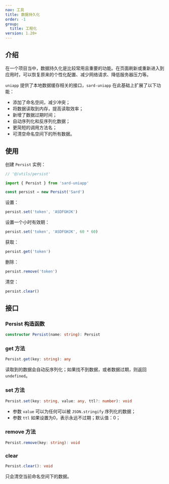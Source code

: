 ```yaml
---
nav: 工具
title: 数据持久化
order: -1
group:
  title: 工程化
version: 1.20+
---
```


## 介绍

在一个项目当中，数据持久化是比较常用且重要的功能。在页面刷新或重新进入到应用时，可以恢复原来的个性化配置、减少网络请求、降低服务器压力等。

`uniapp` 提供了本地数据缓存相关的接口，`sard-uniapp` 在此基础上扩展了以下功能：

- 添加了命名空间，减少冲突；
- 将数据读取到内存，提高读取效率；
- 新增了数据过期时间；
- 自动序列化和反序列化数据；
- 更简短的调用方法名；
- 可清空命名空间下的所有数据。

## 使用

创建 `Persist` 实例：

```ts
// '@/utils/persist'

import { Persist } from 'sard-uniapp'

const persist = new Persist('Sard')
```

设置：

```ts
persist.set('token', 'ASDFGHJK')
```

设置一个小时有效期：

```ts
persist.set('token', 'ASDFGHJK', 60 * 60)
```

获取：

```ts
persist.get('token')
```

删除：

```ts
persist.remove('token')
```

清空：

```ts
persist.clear()
```

## 接口

### Persist 构造函数

```ts
constructor Persist(name: string): Persist
```

### get 方法

```ts
Persist.get(key: string): any
```

读取到的数据会自动反序列化；如果找不到数据，或者数据过期，则返回 `undefined`。

### set 方法

```ts
Persist.set(key: string, value: any, ttl?: number): void
```

- 参数 `value` 可以为任何可以被 `JSON.stringify` 序列化的数据；
- 参数 `ttl` 如果设置为0，表示永远不过期；默认值：0；

### remove 方法

```ts
Persist.remove(key: string): void
```

### clear

```ts
Persist.clear(): void
```

只会清空当前命名空间下的数据。
